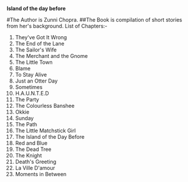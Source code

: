 **Island of the day before**

#The Author is Zunni Chopra.
##The Book is compilation of short stories from her's background.
 List of Chapters:- 
1. They've Got It Wrong
2. The End of the Lane
3. The Sailor's Wife
4. The Merchant and the Gnome
5. The Little Town
6. Blame
7. To Stay Alive
8. Just an Otter Day
9. Sometimes
10. H.A.U.N.T.E.D
11. The Party
12. The Colourless Banshee
13. Okkie
14. Sunday
15. The Path
16. The Little Matchstick Girl
17. The Island of the Day Before
18. Red and Blue
19. The Dead Tree
20. The Knight 
21. Death's Greeting
22. La Ville D'amour
23. Moments in Between
